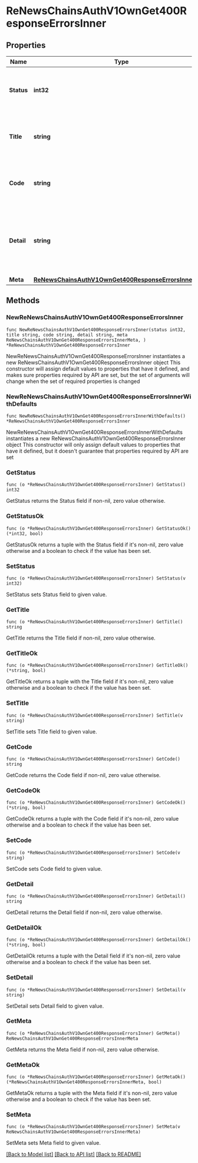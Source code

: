 # ReNewsChainsAuthV1OwnGet400ResponseErrorsInner

## Properties

Name | Type | Description | Notes
------------ | ------------- | ------------- | -------------
**Status** | **int32** | Status is the HTTP status code applicable to this problem | 
**Title** | **string** | Title is a short, human-readable summary of the problem | 
**Code** | **string** | Code is an application-specific error code, expressed as a string | 
**Detail** | **string** | Detail is a human-readable explanation specific to this occurrence of the problem | 
**Meta** | [**ReNewsChainsAuthV1OwnGet400ResponseErrorsInnerMeta**](ReNewsChainsAuthV1OwnGet400ResponseErrorsInnerMeta.md) |  | 

## Methods

### NewReNewsChainsAuthV1OwnGet400ResponseErrorsInner

`func NewReNewsChainsAuthV1OwnGet400ResponseErrorsInner(status int32, title string, code string, detail string, meta ReNewsChainsAuthV1OwnGet400ResponseErrorsInnerMeta, ) *ReNewsChainsAuthV1OwnGet400ResponseErrorsInner`

NewReNewsChainsAuthV1OwnGet400ResponseErrorsInner instantiates a new ReNewsChainsAuthV1OwnGet400ResponseErrorsInner object
This constructor will assign default values to properties that have it defined,
and makes sure properties required by API are set, but the set of arguments
will change when the set of required properties is changed

### NewReNewsChainsAuthV1OwnGet400ResponseErrorsInnerWithDefaults

`func NewReNewsChainsAuthV1OwnGet400ResponseErrorsInnerWithDefaults() *ReNewsChainsAuthV1OwnGet400ResponseErrorsInner`

NewReNewsChainsAuthV1OwnGet400ResponseErrorsInnerWithDefaults instantiates a new ReNewsChainsAuthV1OwnGet400ResponseErrorsInner object
This constructor will only assign default values to properties that have it defined,
but it doesn't guarantee that properties required by API are set

### GetStatus

`func (o *ReNewsChainsAuthV1OwnGet400ResponseErrorsInner) GetStatus() int32`

GetStatus returns the Status field if non-nil, zero value otherwise.

### GetStatusOk

`func (o *ReNewsChainsAuthV1OwnGet400ResponseErrorsInner) GetStatusOk() (*int32, bool)`

GetStatusOk returns a tuple with the Status field if it's non-nil, zero value otherwise
and a boolean to check if the value has been set.

### SetStatus

`func (o *ReNewsChainsAuthV1OwnGet400ResponseErrorsInner) SetStatus(v int32)`

SetStatus sets Status field to given value.


### GetTitle

`func (o *ReNewsChainsAuthV1OwnGet400ResponseErrorsInner) GetTitle() string`

GetTitle returns the Title field if non-nil, zero value otherwise.

### GetTitleOk

`func (o *ReNewsChainsAuthV1OwnGet400ResponseErrorsInner) GetTitleOk() (*string, bool)`

GetTitleOk returns a tuple with the Title field if it's non-nil, zero value otherwise
and a boolean to check if the value has been set.

### SetTitle

`func (o *ReNewsChainsAuthV1OwnGet400ResponseErrorsInner) SetTitle(v string)`

SetTitle sets Title field to given value.


### GetCode

`func (o *ReNewsChainsAuthV1OwnGet400ResponseErrorsInner) GetCode() string`

GetCode returns the Code field if non-nil, zero value otherwise.

### GetCodeOk

`func (o *ReNewsChainsAuthV1OwnGet400ResponseErrorsInner) GetCodeOk() (*string, bool)`

GetCodeOk returns a tuple with the Code field if it's non-nil, zero value otherwise
and a boolean to check if the value has been set.

### SetCode

`func (o *ReNewsChainsAuthV1OwnGet400ResponseErrorsInner) SetCode(v string)`

SetCode sets Code field to given value.


### GetDetail

`func (o *ReNewsChainsAuthV1OwnGet400ResponseErrorsInner) GetDetail() string`

GetDetail returns the Detail field if non-nil, zero value otherwise.

### GetDetailOk

`func (o *ReNewsChainsAuthV1OwnGet400ResponseErrorsInner) GetDetailOk() (*string, bool)`

GetDetailOk returns a tuple with the Detail field if it's non-nil, zero value otherwise
and a boolean to check if the value has been set.

### SetDetail

`func (o *ReNewsChainsAuthV1OwnGet400ResponseErrorsInner) SetDetail(v string)`

SetDetail sets Detail field to given value.


### GetMeta

`func (o *ReNewsChainsAuthV1OwnGet400ResponseErrorsInner) GetMeta() ReNewsChainsAuthV1OwnGet400ResponseErrorsInnerMeta`

GetMeta returns the Meta field if non-nil, zero value otherwise.

### GetMetaOk

`func (o *ReNewsChainsAuthV1OwnGet400ResponseErrorsInner) GetMetaOk() (*ReNewsChainsAuthV1OwnGet400ResponseErrorsInnerMeta, bool)`

GetMetaOk returns a tuple with the Meta field if it's non-nil, zero value otherwise
and a boolean to check if the value has been set.

### SetMeta

`func (o *ReNewsChainsAuthV1OwnGet400ResponseErrorsInner) SetMeta(v ReNewsChainsAuthV1OwnGet400ResponseErrorsInnerMeta)`

SetMeta sets Meta field to given value.



[[Back to Model list]](../README.md#documentation-for-models) [[Back to API list]](../README.md#documentation-for-api-endpoints) [[Back to README]](../README.md)


